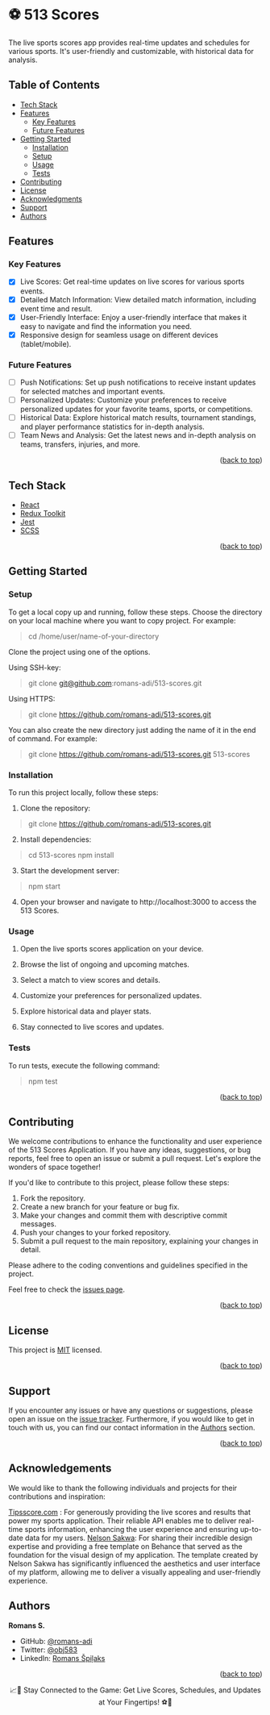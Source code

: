 <a name="readme-top"></a>

<!-- PROJECT DESCRIPTION -->

# <a name="about-project">⚽ 513 Scores </a>

The live sports scores app provides real-time updates and schedules for various sports. It's user-friendly and customizable, with historical data for analysis.

<!-- TABLE OF CONTENTS -->

## Table of Contents

- [Tech Stack ](#tech-stack-)
- [Features ](#features-)
  - [Key Features](#key-features)
  - [Future Features](#future-features)
- [Getting Started ](#-getting-started-)
  - [Installation](#installation)
  - [Setup](#setup)
  - [Usage](#usage)
  - [Tests](#tests)
- [Contributing ](#-contributing-)
- [License ](#-license-)
- [Acknowledgments ](#-acknowledgments-)
- [Support ](#️-support-)
- [Authors ](#-authors-)

<!-- Features -->

## Features <a name="features"></a>

### Key Features <a name="key-features"></a>

 - [x] Live Scores: Get real-time updates on live scores for various sports events.
 - [x] Detailed Match Information: View detailed match information, including event time and result.
 - [x] User-Friendly Interface: Enjoy a user-friendly interface that makes it easy to navigate and find the information you need.
 - [x] Responsive design for seamless usage on different devices (tablet/mobile).

### Future Features <a name="future-features"></a>

- [ ] Push Notifications: Set up push notifications to receive instant updates for selected matches and important events.
- [ ] Personalized Updates: Customize your preferences to receive personalized updates for your favorite teams, sports, or competitions.
- [ ] Historical Data: Explore historical match results, tournament standings, and player performance statistics for in-depth analysis.
- [ ] Team News and Analysis: Get the latest news and in-depth analysis on teams, transfers, injuries, and more.

<p align="right">(<a href="#readme-top">back to top</a>)</p>

<!-- TECH STACK -->

## Tech Stack <a name="tech-stack"></a>

  <ul>
     <li><a href="https://react.dev/">React</a></li>
      <li><a href="https://redux-toolkit.js.org/">Redux Toolkit</a></li>
      <li><a href="https://jestjs.io/">Jest</a></li>
      <li><a href="https://sass-lang.com/">SCSS</a></li>
  </ul>

<p align="right">(<a href="#readme-top">back to top</a>)</p>

<!-- LIVE DEMO -->

<!-- ## ⚽ Live Demo <a name="live-demo"></a>

- [Here is a Live Demo of this project]()

<p align="right">(<a href="#readme-top">back to top</a>)</p> -->

<!-- GETTING STARTED -->

## Getting Started <a name="getting-started"></a>

### Setup <a name="setup"></a>

To get a local copy up and running, follow these steps.
Choose the directory on your local machine where you want to copy project. For example:

> cd /home/user/name-of-your-directory

Clone the project using one of the options.

Using SSH-key:

> git clone git@github.com:romans-adi/513-scores.git

Using HTTPS:

> git clone https://github.com/romans-adi/513-scores.git

You can also create the new directory just adding the name of it in the end of command. For example:

> git clone https://github.com/romans-adi/513-scores.git 513-scores

### Installation <a name="installation"></a>

To run this project locally, follow these steps:

1. Clone the repository:

> git clone https://github.com/romans-adi/513-scores.git

2. Install dependencies:

> cd 513-scores
> npm install

3. Start the development server:

> npm start

4. Open your browser and navigate to http://localhost:3000 to access the 513 Scores.

### Usage <a name="usage"></a>

1. Open the live sports scores application on your device.

2. Browse the list of ongoing and upcoming matches.

3. Select a match to view scores and details.

4. Customize your preferences for personalized updates.

5. Explore historical data and player stats.

6. Stay connected to live scores and updates.

### Tests <a name="tests"></a>

To run tests, execute the following command:

> npm test

<p align="right">(<a href="#readme-top">back to top</a>)</p>

<!-- CONTRIBUTING -->

## Contributing <a name="contributing"></a>

We welcome contributions to enhance the functionality and user experience of the 513 Scores Application. If you have any ideas, suggestions, or bug reports, feel free to open an issue or submit a pull request. Let's explore the wonders of space together!

If you'd like to contribute to this project, please follow these steps:

1. Fork the repository.
2. Create a new branch for your feature or bug fix.
3. Make your changes and commit them with descriptive commit messages.
4. Push your changes to your forked repository.
5. Submit a pull request to the main repository, explaining your changes in detail.

Please adhere to the coding conventions and guidelines specified in the project.

Feel free to check the [issues page](../../issues/).

<p align="right">(<a href="#readme-top">back to top</a>)</p>

<!-- LICENSE -->

## License <a name="license"></a>

This project is [MIT](LICENSE) licensed.

<p align="right">(<a href="#readme-top">back to top</a>)</p>

<!-- SUPPORT -->

## Support <a name="support"></a>

If you encounter any issues or have any questions or suggestions, please open an issue on the [issue tracker](../../issues/).
Furthermore, if you would like to get in touch with us, you can find our contact information in the <a href="#authors">Authors</a> section.

<p align="right">(<a href="#readme-top">back to top</a>)</p>

<!-- ACKNOWLEDGEMENTS -->

## Acknowledgements <a name="acknowledgements"></a>

We would like to thank the following individuals and projects for their contributions and inspiration:

[Tipsscore.com](https://tipsscore.com/) :  For generously providing the live scores and results that power my sports application. Their reliable API enables me to deliver real-time sports information, enhancing the user experience and ensuring up-to-date data for my users.
[Nelson Sakwa](http://sakwadesign.com/): For sharing their incredible design expertise and providing a free template on Behance that served as the foundation for the visual design of my application. The template created by Nelson Sakwa has significantly influenced the aesthetics and user interface of my platform, allowing me to deliver a visually appealing and user-friendly experience.

<!-- AUTHORS -->

## Authors <a name="authors"></a>

**Romans S.**

- GitHub: [@romans-adi](https://github.com/romans-adi/)
- Twitter: [@obj583](https://twitter.com/obj583/)
- LinkedIn: [Romans Špiļaks](https://www.linkedin.com/in/obj513/)

<p align="right">(<a href="#readme-top">back to top</a>)</p>

<div align="center">📈🏀 Stay Connected to the Game: Get Live Scores, Schedules, and Updates at Your Fingertips! ⚽🎾</div>

